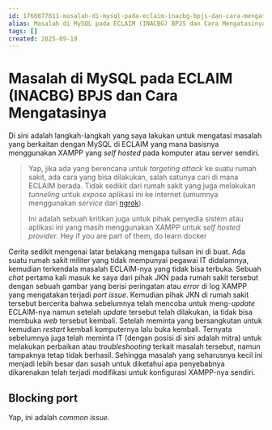 ```yaml
---
id: 1760877811-masalah-di-mysql-pada-eclaim-inacbg-bpjs-dan-cara-mengatasinya
alias: Masalah di MySQL pada ECLAIM (INACBG) BPJS dan Cara Mengatasinya
tags: []
created: 2025-09-19
---
```

# Masalah di MySQL pada ECLAIM (INACBG) BPJS dan Cara Mengatasinya

Di sini adalah langkah-langkah yang saya lakukan untuk mengatasi masalah yang berkaitan dengan MySQL di ECLAIM yang mana basisnya menggunakan XAMPP yang *self hosted* pada komputer atau server sendiri.

> Yap, jika ada yang berencana untuk *targeting attack* ke suatu rumah sakit, ada cara yang bisa dilakukan, salah satunya cari di mana ECLAIM berada. Tidak sedikit dari rumah sakit yang juga melakukan *tunneling* untuk *expose* aplikasi ini ke internet (umumnya menggunakan *service* dari [ngrok](https://ngrok.io)). 
> 
> Ini adalah sebuah kritikan juga untuk pihak penyedia sistem atau aplikasi ini yang masih menggunakan XAMPP untuk *self hosted provider*. Hey if you are part of them, do learn docker

Cerita sedikit mengenai latar belakang mengapa tulisan ini di buat. Ada suatu rumah sakit militer yang tidak mempunyai pegawai IT didalamnya, kemudian terkendala masalah ECLAIM-nya yang tidak bisa terbuka. Sebuah *chat* pertama kali masuk ke saya dari pihak JKN pada rumah sakit tersebut dengan sebuah gambar yang berisi peringatan atau *error* di log XAMPP yang mengatakan terjadi *port issue*. Kemudian pihak JKN di rumah sakit tersebut bercerita bahwa sebelumnya telah mencoba untuk meng-*update* ECLAIM-nya namun setelah *update* tersebut telah dilakukan, ia tidak bisa membuka *web* tersebut kembali. Setelah meminta yang bersangkutan untuk kemudian *restart* kembali komputernya lalu buka kembali. Ternyata sebelumnya juga telah meminta IT (dengan posisi di sini adalah mitra) untuk melakukan perbaikan atau *troubleshooting* terkait masalah tersebut, namun tampaknya tetap tidak berhasil. Sehingga masalah yang seharusnya kecil ini menjadi lebih besar dan susah untuk diketahui apa penyebabnya dikarenakan telah terjadi modifikasi untuk konfigurasi XAMPP-nya sendiri. 
## Blocking port

Yap, ini adalah *common issue*.
